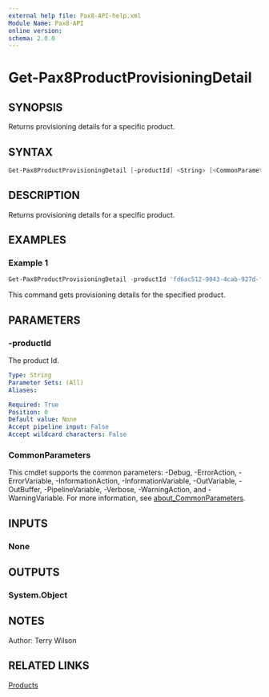 ```yaml
---
external help file: Pax8-API-help.xml
Module Name: Pax8-API
online version:
schema: 2.0.0
---
```


# Get-Pax8ProductProvisioningDetail

## SYNOPSIS
Returns provisioning details for a specific product.

## SYNTAX

```powershell
Get-Pax8ProductProvisioningDetail [-productId] <String> [<CommonParameters>]
```

## DESCRIPTION
Returns provisioning details for a specific product.

## EXAMPLES

### Example 1
```powershell
Get-Pax8ProductProvisioningDetail -productId 'fd6ac512-9043-4cab-927d-fa17d6ae0588'
```

This command gets provisioning details for the specified product.

## PARAMETERS

### -productId
The product Id.

```yaml
Type: String
Parameter Sets: (All)
Aliases:

Required: True
Position: 0
Default value: None
Accept pipeline input: False
Accept wildcard characters: False
```

### CommonParameters
This cmdlet supports the common parameters: -Debug, -ErrorAction, -ErrorVariable, -InformationAction, -InformationVariable, -OutVariable, -OutBuffer, -PipelineVariable, -Verbose, -WarningAction, and -WarningVariable. For more information, see [about_CommonParameters](http://go.microsoft.com/fwlink/?LinkID=113216).

## INPUTS

### None

## OUTPUTS

### System.Object
## NOTES
Author: Terry Wilson

## RELATED LINKS

[Products](https://docs.pax8.com/api/v1#tag/Products)
